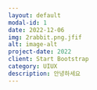 ```yaml
---
layout: default
modal-id: 1
date: 2022-12-06
img: 2rabbit.png.jfif
alt: image-alt
project-date: 2022
client: Start Bootstrap
category: UIUX
description: 안녕하세요
---
```


